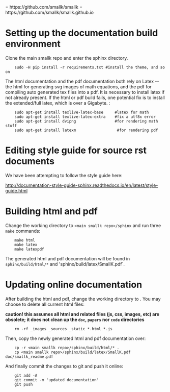 
<main smallk repo> = https://github.com/smallk/smallk 
<documentation repo> = https://github.com/smallk/smallk.github.io

# Setting up the documentation build environment

Clone the main smallk repo and enter the sphinx directory.

```
    sudo -H pip install -r requirements.txt	#install the theme, and so on
```

The html documentation and the pdf documentation both rely on Latex -- the html for generating svg images of math equations, and the pdf for compiling auto generated tex files into a pdf. It is necessary to install latex if not already present. If the html or pdf build fails, one potential fix is to install the extended/full latex, which is over a Gigabyte. :

```
    sudo apt-get install texlive-latex-base  	#latex for math
    sudo apt-get install texlive-latex-extra 	#fix a utf8x error
    sudo apt-get install dvipng		 			#for rendering math stuff
    sudo apt-get install latexm                  #for rendering pdf
```

# Editing style guide for source rst documents

We have been attempting to follow the style guide here:

http://documentation-style-guide-sphinx.readthedocs.io/en/latest/style-guide.html

# Building html and pdf

Change the working directory to `<main smallk repo>/sphinx` and run three `make` commands:

```
    make html
    make latex
    make latexpdf
```

The generated html and pdf documentation will be found in `sphinx/build/html/*` and 'sphinx/build/latex/SmallK.pdf`. 

# Updating online documentation
	
After building the html and pdf, change the working directory to <documentation repo>. You may choose to delete all current html files:

**caution! this assumes all html and related files (js, css, images, etc) are obsolete; it does not clean up the `doc`, `papers` nor `code` directories**

```
    rm -rf _images _sources _static *.html *.js 
```

Then, copy the newly generated html and pdf documentation over: 

```
    cp -r <main smallk repo>/sphinx/build/html/* .
    cp <main smallk repo>/sphinx/build/latex/SmallK.pdf doc/smallk_readme.pdf 
```

And finally commit the changes to git and push it online:

```
    git add -A
    git commit -m 'updated documentation'
    git push
```